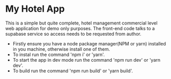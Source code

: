 # My Hotel App

This is a simple but quite complete, hotel management commercial level web application for demo only purposes.
The front-end code talks to a supabase service so access needs to be requested from author.

- Firstly ensure you have a node package manager(NPM or yarn) installed in you machine, otherwise install one of them.
- To instal run the command 'npm i' or 'yarn'.
- To start the app in dev mode run the command 'npm run dev' or 'yarn dev'.
- To build run the command 'npm run build' or 'yarn build'.
